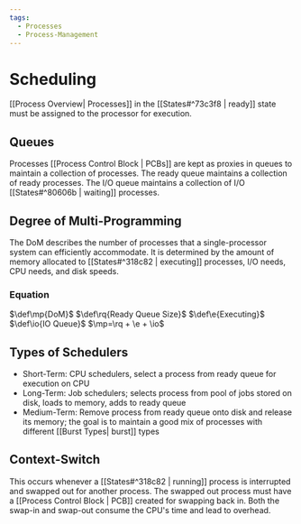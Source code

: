 ```yaml
---
tags:
  - Processes
  - Process-Management
---
```

# Scheduling
[[Process Overview| Processes]] in the [[States#^73c3f8 | ready]] state must be assigned to the processor for execution. 
## Queues
Processes [[Process Control Block | PCBs]] are kept as proxies in queues to maintain a collection of processes. The ready queue maintains a collection of ready processes. The I/O queue maintains a collection of I/O [[States#^80606b | waiting]] processes. 
## Degree of Multi-Programming
The DoM describes the number of processes that a single-processor system can efficiently accommodate. It is determined by the amount of memory allocated to [[States#^318c82 | executing]] processes, I/O needs, CPU needs, and disk speeds. 
### Equation
$\def\mp{DoM}$ $\def\rq{Ready Queue Size}$ $\def\e{Executing}$ $\def\io{IO Queue}$ $\mp=\rq + \e + \io$
## Types of Schedulers
- Short-Term: CPU schedulers, select a process from ready queue for execution on CPU
- Long-Term: Job schedulers; selects process from pool of jobs stored on disk, loads to memory, adds to ready queue
- Medium-Term: Remove process from ready queue onto disk and release its memory; the goal is to maintain a good mix of processes with different [[Burst Types| burst]] types
## Context-Switch
This occurs whenever a [[States#^318c82 | running]] process is interrupted and swapped out for another process. The swapped out process must have a [[Process Control Block | PCB]] created for swapping back in. Both the swap-in and swap-out consume the CPU's time and lead to overhead. 